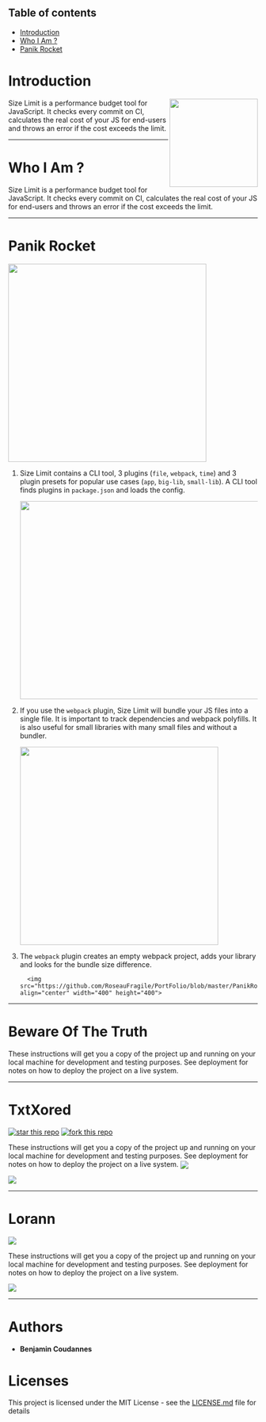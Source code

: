 

## Table of contents
* [Introduction](#Introduction)
* [Who I Am ?](#WhoIAm?)
* [Panik Rocket](#Panik-Rocket)

# Introduction

<img src="https://github.com/RoseauFragile/PortFolio/blob/master/Avatar.jpg" align="right"
      width="178" height="178">

Size Limit is a performance budget tool for JavaScript. It checks every commit
on CI, calculates the real cost of your JS for end-users and throws an error
if the cost exceeds the limit.

-----------------

# Who I Am ? 

Size Limit is a performance budget tool for JavaScript. It checks every commit
on CI, calculates the real cost of your JS for end-users and throws an error
if the cost exceeds the limit.

-----------------

# Panik Rocket

<img src="https://github.com/RoseauFragile/PortFolio/blob/master/PanikRocket_InGame.png" align="center" width="400" height="400">

1. Size Limit contains a CLI tool, 3 plugins (`file`, `webpack`, `time`)
   and 3 plugin presets for popular use cases (`app`, `big-lib`, `small-lib`).
   A CLI tool finds plugins in `package.json` and loads the config.
   
   <img src="https://github.com/RoseauFragile/PortFolio/blob/master/PanikRocket_MultiPlayers.png" align="center" width="500" height="400">
   
2. If you use the `webpack` plugin, Size Limit will bundle your JS files into
   a single file. It is important to track dependencies and webpack polyfills.
   It is also useful for small libraries with many small files and without
   a bundler.
   
      <img src="https://github.com/RoseauFragile/PortFolio/blob/master/PanikRocket_HowTo.png" align="center" width="400" height="400">

3. The `webpack` plugin creates an empty webpack project, adds your library
   and looks for the bundle size difference.
   
         <img src="https://github.com/RoseauFragile/PortFolio/blob/master/PanikRocket_Controllers.png" align="center" width="400" height="400">

-----------------

# Beware Of The Truth

These instructions will get you a copy of the project up and running on your local machine for development and testing purposes. See deployment for notes on how to deploy the project on a live system.

-----------------

# TxtXored
[![star this repo](https://githubbadges.com/star.svg?user=RoseauFragile&repo=CryptoJava&style=default)](https://github.com/RoseauFragile/CryptoJava)
[![fork this repo](https://githubbadges.com/fork.svg?user=RoseauFragile&repo=CryptoJava&style=default)](https://github.com/RoseauFragile/CryptoJava/fork)

These instructions will get you a copy of the project up and running on your local machine for development and testing purposes. See deployment for notes on how to deploy the project on a live system.
<img src="https://github.com/RoseauFragile/PortFolio/blob/master/JavaXored_Xor.png" align="center" >

<img src="https://github.com/RoseauFragile/PortFolio/blob/master/JavaXored_Caesar.png" align="center" >

-----------------

# Lorann

<img src="https://github.com/RoseauFragile/PortFolio/blob/master/Lorann.png" align="center" >

These instructions will get you a copy of the project up and running on your local machine for development and testing purposes. See deployment for notes on how to deploy the project on a live system.

<img src="https://github.com/RoseauFragile/PortFolio/blob/master/Lorann.jpg" align="center">

-----------------

# Authors

* **Benjamin Coudannes** 


# Licenses

This project is licensed under the MIT License - see the [LICENSE.md](LICENSE.md) file for details
